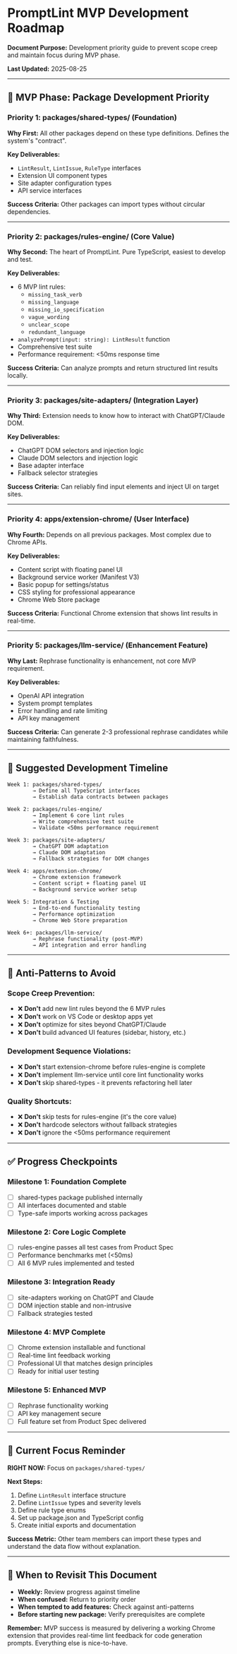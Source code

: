 # PromptLint MVP Development Roadmap

**Document Purpose:** Development priority guide to prevent scope creep and maintain focus during MVP phase.

**Last Updated:** 2025-08-25

---

## 🎯 MVP Phase: Package Development Priority

### **Priority 1: packages/shared-types/ (Foundation)**
**Why First:** All other packages depend on these type definitions. Defines the system's "contract".

**Key Deliverables:**
- `LintResult`, `LintIssue`, `RuleType` interfaces
- Extension UI component types  
- Site adapter configuration types
- API service interfaces

**Success Criteria:** Other packages can import types without circular dependencies.

---

### **Priority 2: packages/rules-engine/ (Core Value)**
**Why Second:** The heart of PromptLint. Pure TypeScript, easiest to develop and test.

**Key Deliverables:**
- 6 MVP lint rules:
  - `missing_task_verb`
  - `missing_language` 
  - `missing_io_specification`
  - `vague_wording`
  - `unclear_scope`
  - `redundant_language`
- `analyzePrompt(input: string): LintResult` function
- Comprehensive test suite
- Performance requirement: <50ms response time

**Success Criteria:** Can analyze prompts and return structured lint results locally.

---

### **Priority 3: packages/site-adapters/ (Integration Layer)**
**Why Third:** Extension needs to know how to interact with ChatGPT/Claude DOM.

**Key Deliverables:**
- ChatGPT DOM selectors and injection logic
- Claude DOM selectors and injection logic  
- Base adapter interface
- Fallback selector strategies

**Success Criteria:** Can reliably find input elements and inject UI on target sites.

---

### **Priority 4: apps/extension-chrome/ (User Interface)**
**Why Fourth:** Depends on all previous packages. Most complex due to Chrome APIs.

**Key Deliverables:**
- Content script with floating panel UI
- Background service worker (Manifest V3)
- Basic popup for settings/status
- CSS styling for professional appearance
- Chrome Web Store package

**Success Criteria:** Functional Chrome extension that shows lint results in real-time.

---

### **Priority 5: packages/llm-service/ (Enhancement Feature)**
**Why Last:** Rephrase functionality is enhancement, not core MVP requirement.

**Key Deliverables:**
- OpenAI API integration
- System prompt templates
- Error handling and rate limiting
- API key management

**Success Criteria:** Can generate 2-3 professional rephrase candidates while maintaining faithfulness.

---

## 📅 Suggested Development Timeline

```
Week 1: packages/shared-types/
        → Define all TypeScript interfaces
        → Establish data contracts between packages

Week 2: packages/rules-engine/  
        → Implement 6 core lint rules
        → Write comprehensive test suite
        → Validate <50ms performance requirement

Week 3: packages/site-adapters/
        → ChatGPT DOM adaptation
        → Claude DOM adaptation
        → Fallback strategies for DOM changes

Week 4: apps/extension-chrome/
        → Chrome extension framework
        → Content script + floating panel UI
        → Background service worker setup

Week 5: Integration & Testing
        → End-to-end functionality testing
        → Performance optimization
        → Chrome Web Store preparation

Week 6+: packages/llm-service/
        → Rephrase functionality (post-MVP)
        → API integration and error handling
```

---

## 🚨 Anti-Patterns to Avoid

### **Scope Creep Prevention:**
- ❌ **Don't** add new lint rules beyond the 6 MVP rules
- ❌ **Don't** work on VS Code or desktop apps yet
- ❌ **Don't** optimize for sites beyond ChatGPT/Claude  
- ❌ **Don't** build advanced UI features (sidebar, history, etc.)

### **Development Sequence Violations:**
- ❌ **Don't** start extension-chrome before rules-engine is complete
- ❌ **Don't** implement llm-service until core lint functionality works
- ❌ **Don't** skip shared-types - it prevents refactoring hell later

### **Quality Shortcuts:**
- ❌ **Don't** skip tests for rules-engine (it's the core value)
- ❌ **Don't** hardcode selectors without fallback strategies
- ❌ **Don't** ignore the <50ms performance requirement

---

## ✅ Progress Checkpoints

### **Milestone 1: Foundation Complete**
- [ ] shared-types package published internally
- [ ] All interfaces documented and stable
- [ ] Type-safe imports working across packages

### **Milestone 2: Core Logic Complete**  
- [ ] rules-engine passes all test cases from Product Spec
- [ ] Performance benchmarks met (<50ms)
- [ ] All 6 MVP rules implemented and tested

### **Milestone 3: Integration Ready**
- [ ] site-adapters working on ChatGPT and Claude
- [ ] DOM injection stable and non-intrusive
- [ ] Fallback strategies tested

### **Milestone 4: MVP Complete**
- [ ] Chrome extension installable and functional
- [ ] Real-time lint feedback working
- [ ] Professional UI that matches design principles
- [ ] Ready for initial user testing

### **Milestone 5: Enhanced MVP**
- [ ] Rephrase functionality working
- [ ] API key management secure
- [ ] Full feature set from Product Spec delivered

---

## 🎪 Current Focus Reminder

**RIGHT NOW:** Focus on `packages/shared-types/`

**Next Steps:**
1. Define `LintResult` interface structure
2. Define `LintIssue` types and severity levels  
3. Define rule type enums
4. Set up package.json and TypeScript config
5. Create initial exports and documentation

**Success Metric:** Other team members can import these types and understand the data flow without explanation.

---

## 🔄 When to Revisit This Document

- **Weekly:** Review progress against timeline
- **When confused:** Return to priority order
- **When tempted to add features:** Check against anti-patterns
- **Before starting new package:** Verify prerequisites are complete

**Remember:** MVP success is measured by delivering a working Chrome extension that provides real-time lint feedback for code generation prompts. Everything else is nice-to-have.